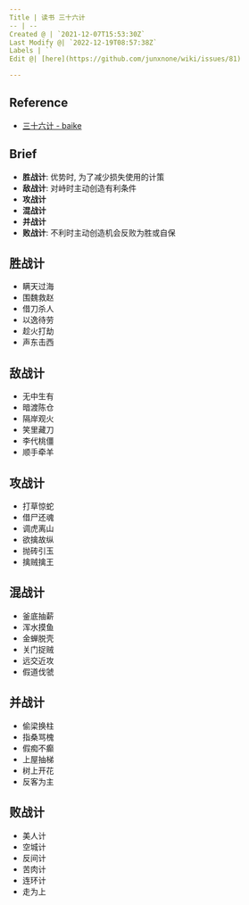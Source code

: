 ```yaml
---
Title | 读书 三十六计
-- | --
Created @ | `2021-12-07T15:53:30Z`
Last Modify @| `2022-12-19T08:57:38Z`
Labels | ``
Edit @| [here](https://github.com/junxnone/wiki/issues/81)

---
```

## Reference
-  [三十六计 - baike](https://baike.baidu.com/item/%E4%B8%89%E5%8D%81%E5%85%AD%E8%AE%A1/25221?fr=aladdin)


## Brief

- **胜战计**: 优势时, 为了减少损失使用的计策
- **敌战计**: 对峙时主动创造有利条件
- **攻战计**
- **混战计**
- **并战计**
- **败战计**: 不利时主动创造机会反败为胜或自保



## 胜战计
 

- 瞒天过海
- 围魏救赵
- 借刀杀人
- 以逸待劳
- 趁火打劫
- 声东击西

## 敌战计


- 无中生有
- 暗渡陈仓
- 隔岸观火
- 笑里藏刀
- 李代桃僵
- 顺手牵羊



## 攻战计



- 打草惊蛇
- 借尸还魂
- 调虎离山
- 欲擒故纵
- 抛砖引玉
- 擒贼擒王



## 混战计



- 釜底抽薪
- 浑水摸鱼
- 金蝉脱壳
- 关门捉贼
- 远交近攻
- 假道伐虢


## 并战计


- 偷梁换柱
- 指桑骂槐
- 假痴不癫
- 上屋抽梯
- 树上开花
- 反客为主

## 败战计


- 美人计
- 空城计
- 反间计
- 苦肉计
- 连环计
- 走为上



